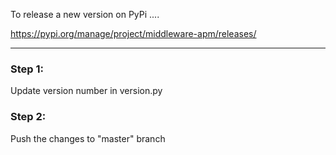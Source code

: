 To release a new version on PyPi ....

https://pypi.org/manage/project/middleware-apm/releases/

---------------------------

### Step 1:
Update version number in version.py

### Step 2:
Push the changes to "master" branch
